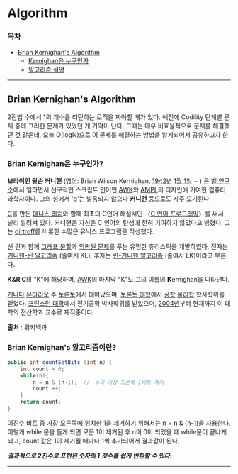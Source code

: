 # Algorithm

### 목차

- [Brian Kernighan's Algorithm](#brian-kernighan's-algorithm)
  - [Kernighan은 누구인가](#brian-kernighan's-algorithm은-누구인가?)
  - [알고리즘 설명](#brian-kernighan's-알고리즘이란?)



---

## Brian Kernighan's Algorithm

2진법 수에서 1의 개수를 리턴하는 로직을 짜야할 때가 있다. 예전에 Codility 단계별 문제 중에 그러한 문제가 있었던 게 기억이 난다. 그때는 매우 비효율적으로 문제를 해결했던 것 같은데, 오늘 O(logN)으로 이 문제를 해결하는 방법을 알게되어서 공유하고자 한다. 

### Brian Kernighan은 누구인가?

**브라이언 윌슨 커니핸** ([영어](https://ko.wikipedia.org/wiki/%EC%98%81%EC%96%B4): Brian Wilson Kernighan, [1942년](https://ko.wikipedia.org/wiki/1942%EB%85%84) [1월 1일](https://ko.wikipedia.org/wiki/1%EC%9B%94_1%EC%9D%BC) ~ ) 은 [벨 연구소](https://ko.wikipedia.org/wiki/%EB%B2%A8_%EC%97%B0%EA%B5%AC%EC%86%8C)에서 일하면서 선구적인 스크립트 언어인 [AWK](https://ko.wikipedia.org/wiki/AWK)와 [AMPL](https://ko.wikipedia.org/w/index.php?title=AMPL&action=edit&redlink=1)의 디자인에 기여한 컴퓨터 과학자이다. 그의 성에서 'g'는 발음되지 않으나 **커니건** 등으로도 자주 오기된다.

[C](https://ko.wikipedia.org/wiki/C_(%ED%94%84%EB%A1%9C%EA%B7%B8%EB%9E%98%EB%B0%8D_%EC%96%B8%EC%96%B4))를 만든 [데니스 리치](https://ko.wikipedia.org/wiki/%EB%8D%B0%EB%8B%88%EC%8A%A4_%EB%A6%AC%EC%B9%98)와 함께 최초의 C언어 해설서인 〈[C 언어 프로그래밍](https://ko.wikipedia.org/w/index.php?title=C_(%ED%94%84%EB%A1%9C%EA%B7%B8%EB%9E%98%EB%B0%8D_%EC%96%B8%EC%96%B4)_(%EC%B1%85)&action=edit&redlink=1)〉를 써서 널리 알려져 있다. 커니핸은 자신은 C 언어의 탄생에 전혀 기여하지 않았다고 밝혔다. 그는 [dirtroff](https://ko.wikipedia.org/w/index.php?title=Dirtroff&action=edit&redlink=1)를 비롯한 수많은 유닉스 프로그램을 작성했다.

선 린과 함께 [그래프 분할](https://ko.wikipedia.org/wiki/%EA%B7%B8%EB%9E%98%ED%94%84_%EB%B6%84%ED%95%A0)과 [외판원 문제](https://ko.wikipedia.org/wiki/%EC%99%B8%ED%8C%90%EC%9B%90_%EB%AC%B8%EC%A0%9C)를 푸는 유명한 휴리스틱을 개발하였다. 전자는 [커니핸-린 알고리즘](https://ko.wikipedia.org/w/index.php?title=%EC%BB%A4%EB%8B%88%ED%95%B8-%EB%A6%B0_%EC%95%8C%EA%B3%A0%EB%A6%AC%EC%A6%98&action=edit&redlink=1) (줄여서 KL), 후자는 [린-커니핸 알고리즘](https://ko.wikipedia.org/w/index.php?title=%EB%A6%B0-%EC%BB%A4%EB%8B%88%ED%95%B8_%EC%95%8C%EA%B3%A0%EB%A6%AC%EC%A6%98&action=edit&redlink=1) (줄여서 LK)이라고 부른다.

**K&R C**의 "K"에 해당하며, [AWK](https://ko.wikipedia.org/wiki/AWK)의 마지막 "K"도 그의 이름의 **K**ernighan을 나타낸다.

[캐나다](https://ko.wikipedia.org/wiki/%EC%BA%90%EB%82%98%EB%8B%A4) [온타리오](https://ko.wikipedia.org/wiki/%EC%98%A8%ED%83%80%EB%A6%AC%EC%98%A4) 주 [토론토](https://ko.wikipedia.org/wiki/%ED%86%A0%EB%A1%A0%ED%86%A0)에서 태어났으며, [토론토 대학](https://ko.wikipedia.org/wiki/%ED%86%A0%EB%A1%A0%ED%86%A0_%EB%8C%80%ED%95%99)에서 [공학](https://ko.wikipedia.org/wiki/%EA%B3%B5%ED%95%99) [물리학](https://ko.wikipedia.org/wiki/%EB%AC%BC%EB%A6%AC%ED%95%99) 학사학위를 얻었다. [프린스턴 대학](https://ko.wikipedia.org/wiki/%ED%94%84%EB%A6%B0%EC%8A%A4%ED%84%B4_%EB%8C%80%ED%95%99)에서 전기공학 박사학위를 받았으며, [2004년](https://ko.wikipedia.org/wiki/2004%EB%85%84)부터 현재까지 이 대학의 전산학과 교수로 재직중이다.



**출처** : 위키백과



### Brian Kernighan's 알고리즘이란?

```java
public int countSetBits (int n) {
    int count = 0;
    while(n){
        n = n & (n-1);  //  n의 가장 오른쪽 1비트 제거
        count ++;
    }
    return count;
}
```

이진수 비트 중 가장 오른쪽에 위치한 1을 제거하기 위해서는 n = n & (n-1)을 사용한다. 이렇게 while 문을 돌게 되면 모든 1이 제거된 후 n이 0이 되었을 때 while문이 끝나게 되고, count 값은 1이 제거될 때마다 1씩 추가되어서 결과값이 된다.

***결과적으로 2진수로 표현된 숫자의 1 갯수를 쉽게 반환할 수 있다.***



---